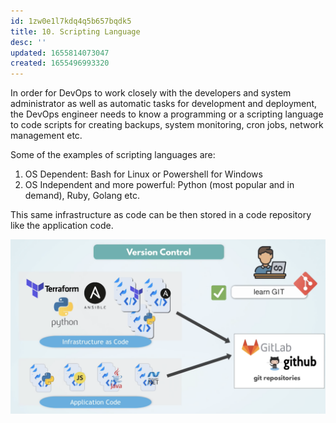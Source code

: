 ```yaml
---
id: 1zw0e1l7kdq4q5b657bqdk5
title: 10. Scripting Language
desc: ''
updated: 1655814073047
created: 1655496993320
---
```


In order for DevOps to work closely with the developers and system administrator as well as automatic tasks for development and deployment, the DevOps engineer needs to know a programming or a scripting language to code scripts for creating backups, system monitoring, cron jobs, network management etc.

Some of the examples of scripting languages are:

1. OS Dependent: Bash for Linux or Powershell for Windows
2. OS Independent and more powerful: Python (most popular and in demand), Ruby, Golang etc.

This same infrastructure as code can be then stored in a code repository like the application code.

![Version Control](/assets/images/2022-06-18-09-54-58.png)
